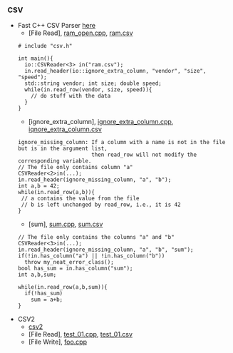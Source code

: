 ### CSV
* Fast C++ CSV Parser [here](https://github.com/ben-strasser/fast-cpp-csv-parser)
    * [File Read], [ram_open.cpp](https://github.com/csbyun-data/CPP-Pro/blob/main/chap03/CSV/ram_open.cpp), [ram.csv](https://github.com/csbyun-data/CPP-Pro/blob/main/chap03/CSV/ram.csv)
    ```
    # include "csv.h"

    int main(){
      io::CSVReader<3> in("ram.csv");
      in.read_header(io::ignore_extra_column, "vendor", "size", "speed");
      std::string vendor; int size; double speed;
      while(in.read_row(vendor, size, speed)){
        // do stuff with the data
      }
    }
    ```
    * [ignore_extra_column], [ignore_extra_column.cpp](https://github.com/csbyun-data/CPP-Pro/blob/main/chap03/CSV/ignore_missing_column.cpp), [iqnore_extra_column.csv](https://github.com/csbyun-data/CPP-Pro/blob/main/chap03/CSV/ignore_missing_column.csv)
    ```
    ignore_missing_column: If a column with a name is not in the file but is in the argument list,
                           then read_row will not modify the corresponding variable.
    // The file only contains column "a"
    CSVReader<2>in(...);
    in.read_header(ignore_missing_column, "a", "b");
    int a,b = 42;
    while(in.read_row(a,b)){
     // a contains the value from the file
     // b is left unchanged by read_row, i.e., it is 42
    }
    ```
    * [sum], [sum.cpp](https://github.com/csbyun-data/CPP-Pro/blob/main/chap03/CSV/sum.cpp), [sum.csv](https://github.com/csbyun-data/CPP-Pro/blob/main/chap03/CSV/sum.csv)
    ```
    // The file only contains the columns "a" and "b"
    CSVReader<3>in(...);
    in.read_header(ignore_missing_column, "a", "b", "sum");
    if(!in.has_column("a") || !in.has_column("b"))
      throw my_neat_error_class();
    bool has_sum = in.has_column("sum");
    int a,b,sum;

    while(in.read_row(a,b,sum)){
      if(!has_sum)
        sum = a+b;
    }
    ```
* CSV2
   * [csv2](https://github.com/p-ranav/csv2)
   * [File Read], [test_01.cpp](https://github.com/csbyun-data/CPP-Pro/blob/main/chap03/CSV/csv2_test_01.cpp), [test_01.csv](https://github.com/p-ranav/csv2/blob/master/test/inputs/test_01.csv)
   * [File Write], [foo.cpp](https://github.com/csbyun-data/CPP-Pro/blob/main/chap03/CSV/csv2_foo.cpp)
   ```
   ```
    
